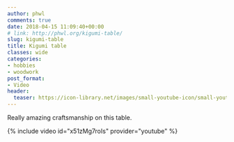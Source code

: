 ```yaml
---
author: phwl
comments: true
date: 2018-04-15 11:09:40+00:00
# link: http://phwl.org/kigumi-table/
slug: kigumi-table
title: Kigumi table
classes: wide
categories:
- hobbies
- woodwork
post_format:
- Video
header:
  teaser: https://icon-library.net/images/small-youtube-icon/small-youtube-icon-11.jpg
---
```


Really amazing craftsmanship on this table.

{% include video id="x51zMg7roIs" provider="youtube" %}

